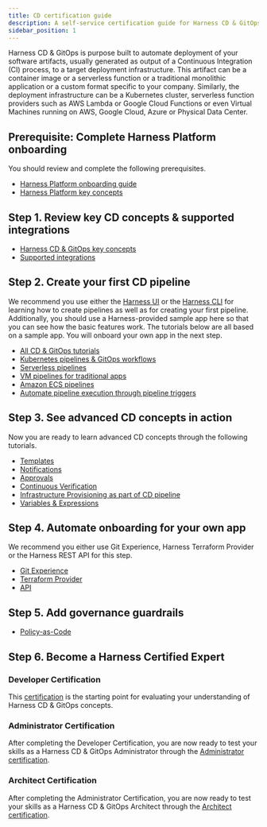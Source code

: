 ```yaml
---
title: CD certification guide
description: A self-service certification guide for Harness CD & GitOps
sidebar_position: 1
---
```


Harness CD & GitOps is purpose built to automate deployment of your software artifacts, usually generated as output of a Continuous Integration (CI) process, to a target deployment infrastructure. This artifact can be a container image or a serverless function or  a traditional monolithic application or a custom format specific to your company. Similarly, the deployment infrastructure can be a Kubernetes cluster, serverless function providers such as AWS Lambda or Google Cloud Functions or even Virtual Machines running on AWS, Google Cloud, Azure or Physical Data Center. 

## Prerequisite: Complete Harness Platform onboarding

You should review and complete the following prerequisites.

- [Harness Platform onboarding guide](/docs/platform/get-started/onboarding-guide)
- [Harness Platform key concepts](/docs/platform/get-started/key-concepts)

## Step 1. Review key CD concepts & supported integrations

- [Harness CD & GitOps key concepts](/docs/continuous-delivery/get-started/key-concepts)
- [Supported integrations](/docs/continuous-delivery/cd-integrations)

## Step 2. Create your first CD pipeline 
We recommend you use either the [Harness UI](/docs/get-started/harness-ui-overview) or the [Harness CLI](/docs/category/cli) for learning how to create pipelines as well as for creating your first pipeline. Additionally, you should use a Harness-provided sample app here so that you can see how the basic features work. The tutorials below are all based on a sample app. You will onboard your own app in the next step.

- [All CD & GitOps tutorials](/tutorials/cd-pipelines)
- [Kubernetes pipelines & GitOps workflows](/tutorials/cd-pipelines/kubernetes/)
- [Serverless pipelines](/tutorials/cd-pipelines/serverless/)
- [VM pipelines for traditional apps](/tutorials/cd-pipelines/vm/)
- [Amazon ECS pipelines](/tutorials/cd-pipelines/amazon-ecs)
- [Automate pipeline execution through pipeline triggers](/tutorials/cd-pipelines/trigger)

## Step 3. See advanced CD concepts in action
Now you are ready to learn advanced CD concepts through the following tutorials.

- [Templates](/tutorials/cd-pipelines/templates)
- [Notifications](/tutorials/cd-pipelines/notifications)
- [Approvals](/tutorials/cd-pipelines/approvals)
- [Continuous Verification](/tutorials/cd-pipelines/continuous-verification/)
- [Infrastructure Provisioning as part of CD pipeline](/tutorials/cd-pipelines/infra-provisioning/)
- [Variables & Expressions](/docs/platform/variables-and-expressions/harness-variables)

## Step 4. Automate onboarding for your own app 
We recommend you either use Git Experience, Harness Terraform Provider or the Harness REST API for this step.

- [Git Experience](/docs/platform/Git-Experience/git-experience-overview)
- [Terraform Provider](/docs/platform/automation/terraform/harness-terraform-provider-overview)
- [API](/docs/platform/automation/api/api-quickstart)

## Step 5. Add governance guardrails 

- [Policy-as-Code](/docs/platform/governance/policy-as-code/harness-governance-overview)

## Step 6. Become a Harness Certified Expert

### Developer Certification
This [certification](/certifications/continuous-delivery?lvl=developer) is the starting point for evaluating your understanding of Harness CD & GitOps concepts. 

### Administrator Certification
After completing the Developer Certification, you are now ready to test your skills as a Harness CD & GitOps Administrator through the [Administrator certification](/certifications/continuous-delivery?lvl=administrator).

### Architect Certification
After completing the Administrator Certification, you are now ready to test your skills as a Harness CD & GitOps Architect through the [Architect certification](/certifications/continuous-delivery?lvl=architect).
